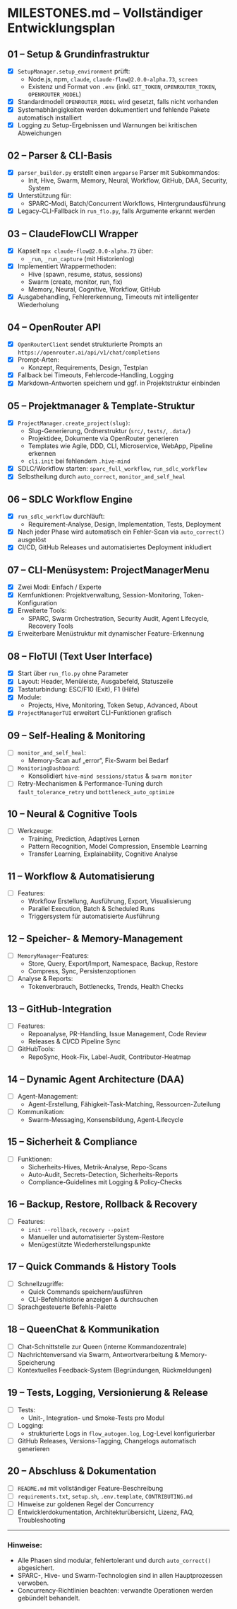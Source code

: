 # MILESTONES.md – Vollständiger Entwicklungsplan

## 01 – Setup & Grundinfrastruktur
- [x] `SetupManager.setup_environment` prüft:
  - Node.js, npm, `claude`, `claude-flow@2.0.0-alpha.73`, `screen`
  - Existenz und Format von `.env` (inkl. `GIT_TOKEN`, `OPENROUTER_TOKEN`, `OPENROUTER_MODEL`)
- [x] Standardmodell `OPENROUTER_MODEL` wird gesetzt, falls nicht vorhanden
- [x] Systemabhängigkeiten werden dokumentiert und fehlende Pakete automatisch installiert
- [x] Logging zu Setup-Ergebnissen und Warnungen bei kritischen Abweichungen

## 02 – Parser & CLI-Basis
- [x] `parser_builder.py` erstellt einen `argparse` Parser mit Subkommandos:
  - Init, Hive, Swarm, Memory, Neural, Workflow, GitHub, DAA, Security, System
- [x] Unterstützung für:
  - SPARC-Modi, Batch/Concurrent Workflows, Hintergrundausführung
- [x] Legacy-CLI-Fallback in `run_flo.py`, falls Argumente erkannt werden

## 03 – ClaudeFlowCLI Wrapper
- [x] Kapselt `npx claude-flow@2.0.0-alpha.73` über:
  - `_run`, `_run_capture` (mit Historienlog)
- [x] Implementiert Wrappermethoden:
  - Hive (spawn, resume, status, sessions)
  - Swarm (create, monitor, run, fix)
  - Memory, Neural, Cognitive, Workflow, GitHub
- [x] Ausgabehandling, Fehlererkennung, Timeouts mit intelligenter Wiederholung

## 04 – OpenRouter API
- [x] `OpenRouterClient` sendet strukturierte Prompts an `https://openrouter.ai/api/v1/chat/completions`
- [x] Prompt-Arten:
  - Konzept, Requirements, Design, Testplan
- [x] Fallback bei Timeouts, Fehlercode-Handling, Logging
- [x] Markdown-Antworten speichern und ggf. in Projektstruktur einbinden

## 05 – Projektmanager & Template-Struktur
- [x] `ProjectManager.create_project(slug)`:
  - Slug-Generierung, Ordnerstruktur (`src/`, `tests/`, `.data/`)
  - Projektidee, Dokumente via OpenRouter generieren
  - Templates wie Agile, DDD, CLI, Microservice, WebApp, Pipeline erkennen
  - `cli.init` bei fehlendem `.hive-mind`
- [x] SDLC/Workflow starten: `sparc_full_workflow`, `run_sdlc_workflow`
- [x] Selbstheilung durch `auto_correct`, `monitor_and_self_heal`

## 06 – SDLC Workflow Engine
- [x] `run_sdlc_workflow` durchläuft:
  - Requirement-Analyse, Design, Implementation, Tests, Deployment
- [x] Nach jeder Phase wird automatisch ein Fehler-Scan via `auto_correct()` ausgelöst
- [x] CI/CD, GitHub Releases und automatisiertes Deployment inkludiert

## 07 – CLI-Menüsystem: ProjectManagerMenu
- [x] Zwei Modi: Einfach / Experte
- [x] Kernfunktionen: Projektverwaltung, Session-Monitoring, Token-Konfiguration
- [x] Erweiterte Tools:
  - SPARC, Swarm Orchestration, Security Audit, Agent Lifecycle, Recovery Tools
- [x] Erweiterbare Menüstruktur mit dynamischer Feature-Erkennung

## 08 – FloTUI (Text User Interface)
- [x] Start über `run_flo.py` ohne Parameter
- [x] Layout: Header, Menüleiste, Ausgabefeld, Statuszeile
- [x] Tastaturbindung: ESC/F10 (Exit), F1 (Hilfe)
- [x] Module:
  - Projects, Hive, Monitoring, Token Setup, Advanced, About
- [x] `ProjectManagerTUI` erweitert CLI-Funktionen grafisch

## 09 – Self-Healing & Monitoring
- [ ] `monitor_and_self_heal`:
  - Memory-Scan auf „error“, Fix-Swarm bei Bedarf
- [ ] `MonitoringDashboard`:
  - Konsolidiert `hive-mind sessions/status` & `swarm monitor`
- [ ] Retry-Mechanismen & Performance-Tuning durch `fault_tolerance_retry` und `bottleneck_auto_optimize`

## 10 – Neural & Cognitive Tools
- [ ] Werkzeuge:
  - Training, Prediction, Adaptives Lernen
  - Pattern Recognition, Model Compression, Ensemble Learning
  - Transfer Learning, Explainability, Cognitive Analyse

## 11 – Workflow & Automatisierung
- [ ] Features:
  - Workflow Erstellung, Ausführung, Export, Visualisierung
  - Parallel Execution, Batch & Scheduled Runs
  - Triggersystem für automatisierte Ausführung

## 12 – Speicher- & Memory-Management
- [ ] `MemoryManager`-Features:
  - Store, Query, Export/Import, Namespace, Backup, Restore
  - Compress, Sync, Persistenzoptionen
- [ ] Analyse & Reports:
  - Tokenverbrauch, Bottlenecks, Trends, Health Checks

## 13 – GitHub-Integration
- [ ] Features:
  - Repoanalyse, PR-Handling, Issue Management, Code Review
  - Releases & CI/CD Pipeline Sync
- [ ] GitHubTools:
  - RepoSync, Hook-Fix, Label-Audit, Contributor-Heatmap

## 14 – Dynamic Agent Architecture (DAA)
- [ ] Agent-Management:
  - Agent-Erstellung, Fähigkeit-Task-Matching, Ressourcen-Zuteilung
- [ ] Kommunikation:
  - Swarm-Messaging, Konsensbildung, Agent-Lifecycle

## 15 – Sicherheit & Compliance
- [ ] Funktionen:
  - Sicherheits-Hives, Metrik-Analyse, Repo-Scans
  - Auto-Audit, Secrets-Detection, Sicherheits-Reports
  - Compliance-Guidelines mit Logging & Policy-Checks

## 16 – Backup, Restore, Rollback & Recovery
- [ ] Features:
  - `init --rollback`, `recovery --point`
  - Manueller und automatisierter System-Restore
  - Menügestützte Wiederherstellungspunkte

## 17 – Quick Commands & History Tools
- [ ] Schnellzugriffe:
  - Quick Commands speichern/ausführen
  - CLI-Befehlshistorie anzeigen & durchsuchen
- [ ] Sprachgesteuerte Befehls-Palette

## 18 – QueenChat & Kommunikation
- [ ] Chat-Schnittstelle zur Queen (interne Kommandozentrale)
- [ ] Nachrichtenversand via Swarm, Antwortverarbeitung & Memory-Speicherung
- [ ] Kontextuelles Feedback-System (Begründungen, Rückmeldungen)

## 19 – Tests, Logging, Versionierung & Release
- [ ] Tests:
  - Unit-, Integration- und Smoke-Tests pro Modul
- [ ] Logging:
  - strukturierte Logs in `flow_autogen.log`, Log-Level konfigurierbar
- [ ] GitHub Releases, Versions-Tagging, Changelogs automatisch generieren

## 20 – Abschluss & Dokumentation
- [ ] `README.md` mit vollständiger Feature-Beschreibung
- [ ] `requirements.txt`, `setup.sh`, `.env.template`, `CONTRIBUTING.md`
- [ ] Hinweise zur goldenen Regel der Concurrency
- [ ] Entwicklerdokumentation, Architekturübersicht, Lizenz, FAQ, Troubleshooting

---

### Hinweise:
- Alle Phasen sind modular, fehlertolerant und durch `auto_correct()` abgesichert.
- SPARC-, Hive- und Swarm-Technologien sind in allen Hauptprozessen verwoben.
- Concurrency-Richtlinien beachten: verwandte Operationen werden gebündelt behandelt.
